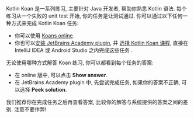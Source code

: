 [//]: # (title: Kotlin Koan)

Kotlin Koan 是一系列练习, 主要针对 Java 开发者, 帮助你熟悉 Kotlin 语法.
每个练习从一个失败的 unit test 开始, 你的任务是让测试通过.
你可以通过以下任何一种方式来完成 Kotlin Koan 任务:

* 你可以使用 [Koans online](https://play.kotlinlang.org/koans).
* 你也可以[安装 JetBrains Academy plugin](https://plugins.jetbrains.com/plugin/10081-jetbrains-academy/docs/install-jetbrains-academy-plugin.html),
  并 [选择 Kotlin Koan 课程](https://plugins.jetbrains.com/plugin/10081-jetbrains-academy/docs/learner-start-guide.html?section=Kotlin%20Koans),
  直接在 IntelliJ IDEA 或 Android Studio 之内完成这些任务  .

无论使用哪种方式解答 Koan 练习, 你可以都看到每个任务的答案:
* 在 online 版中, 可以点击 **Show answer**.
* 在 JetBrains Academy plugin 中, 先尝试完成任务, 如果你的答案不正确, 可以选择 **Peek solution**.

我们推荐你在完成任务之后再查看答案, 比较你的解答与系统提供的答案之间的差别.
注意不要作弊!
